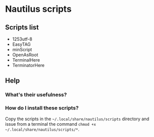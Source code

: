 ﻿# Nautilus scripts

## Scripts list
* 1253utf-8
* EasyTAG
* minScript
* OpenAsRoot
* TerminalHere
* TerminatorHere

## Help

### What's their usefulness?

### How do I install these scripts?
Copy the scripts in the <code>~/.local/share/nautilus/scripts</code> directory and
issue from a terminal the command <code>chmod +x ~/.local/share/nautilus/scripts/*</code>.
